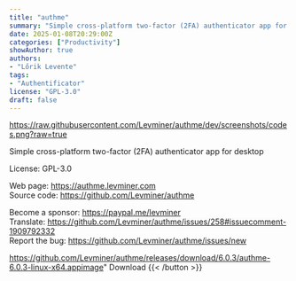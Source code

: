 ```yaml
---
title: "authme"
summary: "Simple cross-platform two-factor (2FA) authenticator app for desktop."
date: 2025-01-08T20:29:00Z
categories: ["Productivity"]
showAuthor: true
authors:
- "Lőrik Levente"
tags:
- "Authentificator"
license: "GPL-3.0"
draft: false
---
```


https://raw.githubusercontent.com/Levminer/authme/dev/screenshots/codes.png?raw=true

Simple cross-platform two-factor (2FA) authenticator app for desktop

License: GPL-3.0

Web page: <https://authme.levminer.com>  
Source code: <https://github.com/Levminer/authme>

Become a sponsor: <https://paypal.me/levminer>  
Translate: <https://github.com/Levminer/authme/issues/258#issuecomment-1909792332>  
Report the bug: <https://github.com/Levminer/authme/issues/new>    

https://github.com/Levminer/authme/releases/download/6.0.3/authme-6.0.3-linux-x64.appimage" 
Download
{{< /button >}}